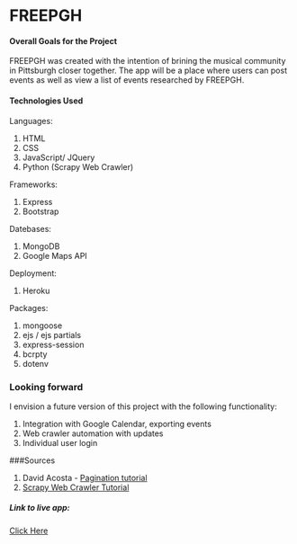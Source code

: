 # FREEPGH

#### Overall Goals for the Project
FREEPGH was created with the intention of brining the musical community in Pittsburgh closer together. The app will be a place where users can post events as well as view a list of events researched by FREEPGH.

#### Technologies Used
Languages:
1. HTML
2. CSS
3. JavaScript/ JQuery
4. Python (Scrapy Web Crawler)

Frameworks:
1. Express
2. Bootstrap

Datebases:
1. MongoDB
2. Google Maps API

Deployment:
1. Heroku

Packages:
1. mongoose
2. ejs / ejs partials
3. express-session
4. bcrpty
5. dotenv



### Looking forward

I envision a future version of this project with the following functionality:
1. Integration with Google Calendar, exporting events
2. Web crawler automation with updates
3. Individual user login

###Sources
1. David Acosta - [Pagination tutorial](https://www.youtube.com/watch?v=Xznn-ggD0GU)  
2. [Scrapy Web Crawler Tutorial](https://doc.scrapy.org/en/latest/intro/tutorial.html)

##### Link to live app:

[Click Here](https://freepgh.herokuapp.com/)
